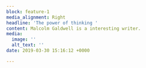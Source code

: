 ```yaml
---
block: feature-1
media_alignment: Right
headline: 'The power of thinking '
content: Malcolm Galdwell is a interesting writer.
media:
  image: ''
  alt_text: ''
date: 2019-03-30 15:16:12 +0000

---
```

